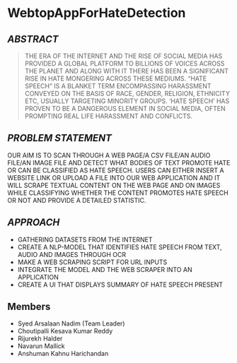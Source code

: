 # WebtopAppForHateDetection
## _ABSTRACT_

> THE ERA OF THE INTERNET AND THE RISE OF SOCIAL MEDIA HAS PROVIDED
> A GLOBAL PLATFORM TO BILLIONS OF VOICES ACROSS THE PLANET AND
> ALONG WITH IT THERE HAS BEEN A SIGNIFICANT RISE IN HATE MONGERING
> ACROSS THESE MEDIUMS. “HATE SPEECH” IS A BLANKET TERM
> ENCOMPASSING HARASSMENT CONVEYED ON THE BASIS OF RACE, GENDER,
> RELIGION, ETHNICITY ETC, USUALLY TARGETING MINORITY GROUPS. ‘HATE
> SPEECH’ HAS PROVEN TO BE A DANGEROUS ELEMENT IN SOCIAL MEDIA,
> OFTEN PROMPTING REAL LIFE HARASSMENT AND CONFLICTS.

## _PROBLEM STATEMENT_

OUR AIM IS TO SCAN THROUGH A WEB PAGE/A CSV FILE/AN AUDIO FILE/AN IMAGE FILE
AND DETECT WHAT BODIES OF TEXT PROMOTE HATE OR CAN BE CLASSIFIED AS HATE SPEECH. 
USERS CAN EITHER INSERT A WEBSITE LINK OR UPLOAD A FILE INTO OUR WEB APPLICATION 
AND IT WILL SCRAPE TEXTUAL CONTENT ON THE WEB PAGE AND ON IMAGES 
WHILE CLASSIFYING WHETHER THE CONTENT PROMOTES HATE SPEECH OR NOT AND PROVIDE A
DETAILED STATISTIC.

## _APPROACH_

- GATHERING DATASETS FROM THE INTERNET
- CREATE A NLP-MODEL THAT IDENTIFIES HATE SPEECH FROM TEXT, AUDIO AND IMAGES THROUGH OCR 
- MAKE A WEB SCRAPING SCRIPT FOR URL INPUTS
- INTEGRATE THE MODEL AND THE WEB SCRAPER INTO AN APPLICATION
- CREATE A UI THAT DISPLAYS SUMMARY OF HATE SPEECH PRESENT  

## Members
- Syed Arsalaan Nadim (Team Leader)
- Choutipalli Kesava Kumar Reddy
- Rijurekh Halder 
- Navarun Mallick
- Anshuman Kahnu Harichandan
